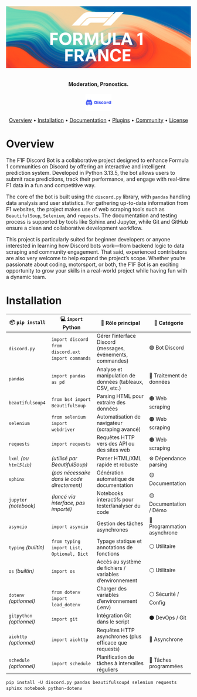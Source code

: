 <h1 align="center">

![Image](/sprites/banniere_F1F.png)

<h4 align="center">Moderation, Pronostics.</h4>

<p align="center">
  <a href="https://discord.gg/89ENkYSCWE">
    <img src="/sprites/Discord-logo.png" alt="Discord Server" width="70" height="45">
  </a>
 
 <p align="center">
  <a href="#overview">Overview</a>
  •
  <a href="#installation">Installation</a>
  •
  <a href="http://docs.discord.red/en/stable/index.html">Documentation</a>
  •
  <a href="#plugins">Plugins</a>
  •
  <a href="#join-the-community">Community</a>
  •
  <a href="#license">License</a>
</p>


# Overview

The F1F Discord Bot is a collaborative project designed to enhance Formula 1 communities on Discord by offering an interactive and intelligent prediction system. Developed in Python 3.13.5, the bot allows users to submit race predictions, track their performance, and engage with real-time F1 data in a fun and competitive way.

The core of the bot is built using the `discord.py` library, with `pandas` handling data analysis and user statistics. For gathering up-to-date information from F1 websites, the project makes use of web scraping tools such as `BeautifulSoup`, `Selenium`, and `requests`. The documentation and testing process is supported by tools like Sphinx and Jupyter, while Git and GitHub ensure a clean and collaborative development workflow.

This project is particularly suited for beginner developers or anyone interested in learning how Discord bots work—from backend logic to data scraping and community engagement. That said, experienced contributors are also very welcome to help expand the project’s scope. Whether you’re passionate about coding, motorsport, or both, the F1F Bot is an exciting opportunity to grow your skills in a real-world project while having fun with a dynamic team.


# Installation 

| 📦 `pip install`          | 💻 `import` Python                                     | 🧠 Rôle principal                                           | 🧩 Catégorie                |
| ------------------------- | ------------------------------------------------------ | ----------------------------------------------------------- | --------------------------- |
| `discord.py`              | `import discord`<br>`from discord.ext import commands` | Gérer l’interface Discord (messages, événements, commandes) | 🟣 Bot Discord              |
| `pandas`                  | `import pandas as pd`                                  | Analyse et manipulation de données (tableaux, CSV, etc.)    | 🔵 Traitement de données    |
| `beautifulsoup4`          | `from bs4 import BeautifulSoup`                        | Parsing HTML pour extraire des données                      | 🟠 Web scraping             |
| `selenium`                | `from selenium import webdriver`                       | Automatisation de navigateur (scraping avancé)              | 🟠 Web scraping             |
| `requests`                | `import requests`                                      | Requêtes HTTP vers des API ou des sites web                 | 🟠 Web scraping             |
| `lxml` *(ou `html5lib`)*  | *(utilisé par BeautifulSoup)*                          | Parser HTML/XML rapide et robuste                           | ⚙️ Dépendance parsing       |
| `sphinx`                  | *(pas nécessaire dans le code directement)*            | Génération automatique de documentation                     | 🟡 Documentation            |
| `jupyter` *(notebook)*    | *(lancé via interface, pas importé)*                   | Notebooks interactifs pour tester/analyser du code          | 🟡 Documentation / Démo     |
| `asyncio`                 | `import asyncio`                                       | Gestion des tâches asynchrones                              | 🔴 Programmation asynchrone |
| `typing` *(builtin)*      | `from typing import List, Optional, Dict`              | Typage statique et annotations de fonctions                 | ⚪ Utilitaire                |
| `os` *(builtin)*          | `import os`                                            | Accès au système de fichiers / variables d’environnement    | ⚪ Utilitaire                |
| `dotenv` *(optionnel)*    | `from dotenv import load_dotenv`                       | Charger des variables d’environnement (.env)                | ⚪ Sécurité / Config         |
| `gitpython` *(optionnel)* | `import git`                                           | Intégration Git dans le script                              | ⚫ DevOps / Git              |
| `aiohttp` *(optionnel)*   | `import aiohttp`                                       | Requêtes HTTP asynchrones (plus efficace que requests)      | 🔴 Asynchrone               |
| `schedule` *(optionnel)*  | `import schedule`                                      | Planification de tâches à intervalles réguliers             | 🔁 Tâches programmées       |

```console
pip install -U discord.py pandas beautifulsoup4 selenium requests sphinx notebook python-dotenv
```